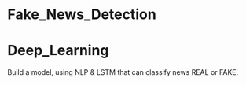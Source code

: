 # Fake_News_Detection
# Deep_Learning

Build a model, using NLP & LSTM that can classify news REAL or FAKE.
